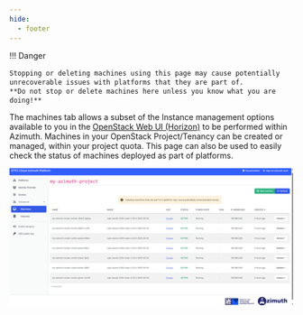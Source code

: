 ```yaml
---
hide:
  - footer
---
```


!!! Danger
    
    Stopping or deleting machines using this page may cause potentially unrecoverable issues with platforms that they are part of.
    **Do not stop or delete machines here unless you know what you are doing!**

The machines tab allows a subset of the Instance management options available to you in the [OpenStack Web UI (Horizon)](https://openstack.stfc.ac.uk/) to be performed within Azimuth. Machines in your OpenStack Project/Tenancy can be created or managed, within your project quota. This page can also be used to easily check the status of machines deployed as part of platforms.

![Machines Page](../assets/images/machines.png)